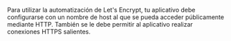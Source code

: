 Para utilizar la automatización de Let's Encrypt, tu aplicativo debe configurarse con un nombre de host al que se pueda acceder públicamente mediante HTTP. También se le debe permitir al aplicativo realizar conexiones HTTPS salientes.
